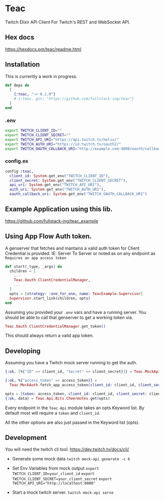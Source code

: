 # Teac

Twitch Elixir API Client
For Twitch's REST and WebSocket API.

## Hex docs

https://hexdocs.pm/teac/readme.html

## Installation

This is currently a work in progress.

```elixir
def deps do
  [
    {:teac, "~> 0.1.0"}
    # {:teac, git: "https://github.com/fullstack-ing/teac"}
  ]
end
```

### .env
```bash
export TWITCH_CLIENT_ID=""
export TWITCH_CLIENT_SECRET=""
export TWITCH_API_URI="https://api.twitch.tv/helix/"
export TWITCH_AUTH_URI="https://id.twitch.tv/oauth2/"
export TWITCH_OAUTH_CALLBACK_URI="http://example.com:4000/oauth/callbacks/twitch/"
```

### config.ex

```elixir
config :teac,
  client_id: System.get_env("TWITCH_CLIENT_ID"),
  client_secret: System.get_env("TWITCH_CLIENT_SECRET"),
  api_uri: System.get_env("TWITCH_API_URI"),
  auth_uri: System.get_env("TWITCH_AUTH_URI"),
  oauth_callback_uri: System.get_env("TWITCH_OAUTH_CALLBACK_URI")
```

## Example Application using this lib.
https://github.com/fullstack-ing/teac_example

## Using App Flow Auth token.

A genserver that fetches and mantains a valid auth token for Client Credential is provided.
IE: Server To Server or noted as on any endpoint as `Requires an app access token`

```elixir
def start(_type, _args) do
  children = [
    ...
    Teac.Oauth.ClientCredentialManager,
    ...
  ]
  opts = [strategy: :one_for_one, name: TeacExample.Supervisor]
  Supervisor.start_link(children, opts)
end
```

Assuming you provided your `.env` vars and have a running server.
You should be able to call that genserver to get a working token via.

```elixir
Teac.Oauth.ClientCredentialManager.get_token()
```

This should always return a valid app token.


## Developing
Assuming you have a Twitch mock server running to get the auth.
```elixir
{:ok, [%{"ID" => client_id, "Secret" => client_secret}]} = Teac.MockApi.clients()

{:ok, %{"access_token" => access_token}} =
  Teac.MockAuth.fetch_app_access_token(client_id: client_id, client_secret: client_secret)

opts = [token: access_token, client_id: client_id, client_secret: client_secret]
{:ok, data} = Teac.Api.Bits.Cheermotes.get(opts)
```

Every endpoint in the `Teac.Api` module takes an opts Keyword list.
By default most will require a `token` and `client_id`.

All the other options are also just passed in the Keyword list (opts).

## Development

You will need the twitch cli tool.
https://dev.twitch.tv/docs/cli/

* Generate some mock data
  `twitch mock-api generate -c 6`

* Set Env Variables from mock output
  `export TWITCH_CLIENT_ID=your_client_id`
  `export TWITCH_CLIENT_SECRET=your_client_secret`
  `export TWITCH_API_URI="http://localhost:8080"`

* Start a mock twitch server.
  `twitch mock-api serve`
